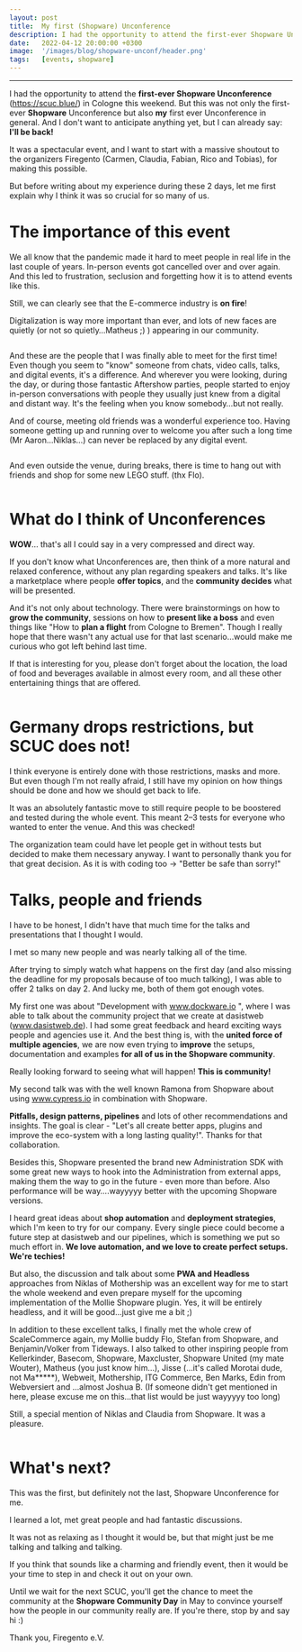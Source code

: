 ```yaml
---
layout: post
title:  My first (Shopware) Unconference
description: I had the opportunity to attend the first-ever Shopware Unconference, and it was absolutely amazing!
date:   2022-04-12 20:00:00 +0300
image:  '/images/blog/shopware-unconf/header.png'
tags:   [events, shopware]
---
```



---

I had the opportunity to attend the **first-ever Shopware Unconference** (https://scuc.blue/) in Cologne this weekend. But this was not only the first-ever **Shopware** Unconference but also **my** first ever Unconference in general. And I don't want to anticipate anything yet, but I can already say: **I'll be back!**

It was a spectacular event, and I want to start with a massive shoutout to the organizers Firegento (Carmen, Claudia, Fabian, Rico and Tobias), for making this possible.

But before writing about my experience during these 2 days, let me first explain why I think it was so crucial for so many of us.

# The importance of this event

We all know that the pandemic made it hard to meet people in real life in the last couple of years. In-person events got cancelled over and over again. And this led to frustration, seclusion and forgetting how it is to attend events like this.

Still, we can clearly see that the E-commerce industry is **on fire**!

Digitalization is way more important than ever, and lots of new faces are quietly (or not so quietly…Matheus ;) ) appearing in our community.

<div class="gallery-box">
    <div class="gallery">
        <img src="/images/blog/shopware-unconf/image1.png" loading="lazy" alt="">
    </div>
</div>


And these are the people that I was finally able to meet for the first time! Even though you seem to "know" someone from chats, video calls, talks, and digital events, it's a difference. And wherever you were looking, during the day, or during those fantastic Aftershow parties, people started to enjoy in-person conversations with people they usually just knew from a digital and distant way. It's the feeling when you know somebody…but not really.

And of course, meeting old friends was a wonderful experience too. Having someone getting up and running over to welcome you after such a long time (Mr Aaron…Niklas…) can never be replaced by any digital event.

<div class="gallery-box">
    <div class="gallery">
        <img src="/images/blog/shopware-unconf/image2.png" loading="lazy" alt="">
    </div>
</div>

And even outside the venue, during breaks, there is time to hang out with friends and shop for some new LEGO stuff. (thx Flo).

<div class="gallery-box">
    <div class="gallery">
        <img src="/images/blog/shopware-unconf/image3.png" loading="lazy" alt="">
    </div>
</div>

# What do I think of Unconferences
**WOW**… that's all I could say in a very compressed and direct way.

If you don't know what Unconferences are, then think of a more natural and relaxed conference, without any plan regarding speakers and talks. It's like a marketplace where people **offer topics**, and the **community decides** what will be presented.

And it's not only about technology. There were brainstormings on how to **grow the community**, sessions on how to **present like a boss** and even things like "How to **plan a flight** from Cologne to Bremen". Though I really hope that there wasn't any actual use for that last scenario…would make me curious who got left behind last time.

If that is interesting for you, please don't forget about the location, the load of food and beverages available in almost every room, and all these other entertaining things that are offered.

<div class="gallery-box">
    <div class="gallery">
        <img src="/images/blog/shopware-unconf/image4.png" loading="lazy" alt="">
    </div>
</div>

# Germany drops restrictions, but SCUC does not!
I think everyone is entirely done with those restrictions, masks and more. But even though I'm not really afraid, I still have my opinion on how things should be done and how we should get back to life.

It was an absolutely fantastic move to still require people to be boostered and tested during the whole event. This meant 2–3 tests for everyone who wanted to enter the venue. And this was checked!

The organization team could have let people get in without tests but decided to make them necessary anyway. I want to personally thank you for that great decision. As it is with coding too -> "Better be safe than sorry!"

# Talks, people and friends
I have to be honest, I didn't have that much time for the talks and presentations that I thought I would.

I met so many new people and was nearly talking all of the time.

After trying to simply watch what happens on the first day (and also missing the deadline for my proposals because of too much talking), I was able to offer 2 talks on day 2. And lucky me, both of them got enough votes.

My first one was about "Development with www.dockware.io ", where I was able to talk about the community project that we create at dasistweb (www.dasistweb.de). I had some great feedback and heard exciting ways people and agencies use it. And the best thing is, with the **united force of multiple agencies**, we are now even trying to **improve** the setups, documentation and examples **for all of us in the Shopware community**.

Really looking forward to seeing what will happen! **This is community!**

My second talk was with the well known Ramona from Shopware about using www.cypress.io in combination with Shopware.

**Pitfalls, design patterns, pipelines** and lots of other recommendations and insights. The goal is clear - "Let's all create better apps, plugins and improve the eco-system with a long lasting quality!". Thanks for that collaboration.

Besides this, Shopware presented the brand new Administration SDK with some great new ways to hook into the Administration from external apps, making them the way to go in the future - even more than before. Also performance will be way….wayyyyy better with the upcoming Shopware versions.

I heard great ideas about **shop automation** and **deployment strategies**, which I'm keen to try for our company. Every single piece could become a future step at dasistweb and our pipelines, which is something we put so much effort in. **We love automation, and we love to create perfect setups. We're techies!**

But also, the discussion and talk about some **PWA and Headless** approaches from Niklas of Mothership was an excellent way for me to start the whole weekend and even prepare myself for the upcoming implementation of the Mollie Shopware plugin. Yes, it will be entirely headless, and it will be good…just give me a bit ;)

In addition to these excellent talks, I finally met the whole crew of ScaleCommerce again, my Mollie buddy Flo, Stefan from Shopware, and Benjamin/Volker from Tideways. I also talked to other inspiring people from Kellerkinder, Basecom, Shopware, Maxcluster, Shopware United (my mate Wouter), Matheus (you just know him…), Jisse (…it's called Morotai dude, not Ma*****), Webweit, Mothership, ITG Commerce, Ben Marks, Edin from Webversiert and …almost Joshua B. (If someone didn't get mentioned in here, please excuse me on this…that list would be just wayyyyy too long)

Still, a special mention of Niklas and Claudia from Shopware. It was a pleasure.


<div class="gallery-box">
    <div class="gallery">
        <img src="/images/blog/shopware-unconf/image5.png" loading="lazy" alt="">
    </div>
</div>

<div class="gallery-box">
    <div class="gallery">
        <img src="/images/blog/shopware-unconf/image6.png" loading="lazy" alt="">
    </div>
</div>


# What's next?
This was the first, but definitely not the last, Shopware Unconference for me.

I learned a lot, met great people and had fantastic discussions.

It was not as relaxing as I thought it would be, but that might just be me talking and talking and talking.

If you think that sounds like a charming and friendly event, then it would be your time to step in and check it out on your own.

Until we wait for the next SCUC, you'll get the chance to meet the community at the **Shopware Community Day** in May to convince yourself how the people in our community really are. If you're there, stop by and say hi :)

Thank you, Firegento e.V.